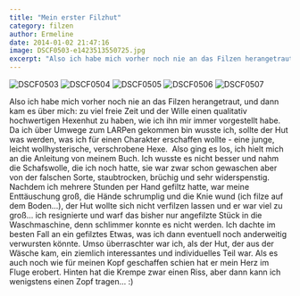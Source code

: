 ```yaml
---
title: "Mein erster Filzhut"
category: filzen
author: Ermeline
date: 2014-01-02 21:47:16
image: DSCF0503-e1423513550725.jpg
excerpt: "Also ich habe mich vorher noch nie an das Filzen herangetraut, und dann kam es über mich: zu viel freie Zeit und der Wille einen qualitativ hochwertigen Hexenhut zu haben, wie ich ihn mir immer vorgestellt habe... denkste..."
---
```


![DSCF0503](DSCF0503-e1423513550725.jpg)
![DSCF0504](DSCF0504-e1423513561706.jpg)
![DSCF0505](DSCF0505-e1423513572622.jpg)
![DSCF0506](DSCF0506-e1423513581270.jpg)
![DSCF0507](DSCF0507-e1423513592532.jpg)

Also ich habe mich vorher noch nie an das Filzen herangetraut, und dann kam es über mich: zu viel freie Zeit und der Wille einen qualitativ hochwertigen Hexenhut zu haben, wie ich ihn mir immer vorgestellt habe.
Da ich über Umwege zum LARPen gekommen bin wusste ich, sollte der Hut was werden, was ich für einen Charakter erschaffen wollte - eine junge, leicht wollhysterische, verschrobene Hexe. 
Also ging es los, ich hielt mich an die Anleitung von meinem Buch. Ich wusste es nicht besser und nahm die Schafswolle, die ich noch hatte, sie war zwar schon gewaschen aber von der falschen Sorte, staubtrocken, brüchig und sehr widerspenstig. Nachdem ich mehrere Stunden per Hand gefiltz hatte, war meine Enttäuschung groß, die Hände schrumplig und die Knie wund (ich filze auf dem Boden...), der Hut wollte sich nicht verfilzen lassen und er war viel zu groß... 
ich resignierte und warf das bisher nur angefilzte Stück in die Waschmaschine, denn schlimmer konnte es nicht werden. Ich dachte im besten Fall an ein gefilztes Etwas, was ich dann eventuell noch anderweitig verwursten könnte. 
Umso überraschter war ich, als der Hut, der aus der Wäsche kam, ein ziemlich interessantes und individuelles Teil war. Als es auch noch wie für meinen Kopf geschaffen schien hat er mein Herz im Fluge erobert. Hinten hat die Krempe zwar einen Riss, aber dann kann ich wenigstens einen Zopf tragen... :)

